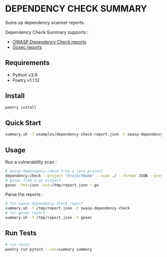 # DEPENDENCY CHECK SUMMARY

Sums up dependency scanner reports.

Dependency Check Summary supports :

* [OWASP Dependency Check reports](https://github.com/jeremylong/DependencyCheck/releases)
* [Gosec reports](https://github.com/securego/gosec)

## Requirements

- Python v3.9
- Poetry v1.1.12

## Install

```sh
poetry install
```

## Quick Start

```sh
summary.sh -f examples/dependency-check-report.json -t owasp-dependency-check
```

## Usage

Run a vulnerability scan :

```sh
# owasp-dependency-check from a java project
dependency-check --project "ProjectName" --scan ./ --format JSON --prettyPrint -o /tmp/report.json
# gosec from a go project
gosec -fmt=json -out=/tmp/report.json *.go
```

Parse the reports :

```sh
# for owasp-dependency-check report
summary.sh -f /tmp/report.json -t owasp-dependency-check
# for gosec report
summary.sh -f /tmp/report.json -t gosec
```

## Run Tests

```sh
# run tests
poetry run pytest --cov=summary summary
```